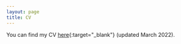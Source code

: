```yaml
---
layout: page
title: CV
---
```


You can find my CV [here](/pdfs/cv_march2022.pdf){:target="_blank"} (updated March 2022).